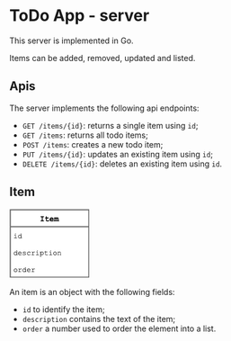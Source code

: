 # ToDo App - server

This server is implemented in Go.

Items can be added, removed, updated and listed.

## Apis

The server implements the following api endpoints:

- `GET /items/{id}`: returns a single item using `id`;
- `GET /items`: returns all todo items;
- `POST /items`: creates a new todo item;
- `PUT /items/{id}`: updates an existing item using `id`;
- `DELETE /items/{id}`: deletes an existing item using `id`.

## Item

![item](./item.png)

An item is an object with the following fields:

- `id` to identify the item;
- `description` contains the text of the item;
- `order` a number used to order the element into a list.
